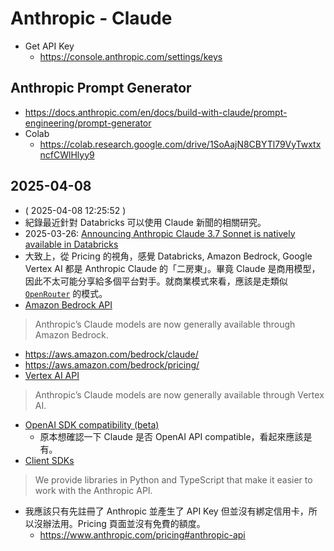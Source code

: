 # Anthropic - Claude

- Get API Key
  - https://console.anthropic.com/settings/keys

## Anthropic Prompt Generator

- https://docs.anthropic.com/en/docs/build-with-claude/prompt-engineering/prompt-generator
- Colab
  - https://colab.research.google.com/drive/1SoAajN8CBYTl79VyTwxtxncfCWlHlyy9

## 2025-04-08

- ( 2025-04-08 12:25:52 )
- 紀錄最近針對 Databricks 可以使用 Claude 新聞的相關研究。
- 2025-03-26: [Announcing Anthropic Claude 3.7 Sonnet is natively available in Databricks](https://www.databricks.com/blog/anthropic-claude-37-sonnet-now-natively-available-databricks)
- 大致上，從 Pricing 的視角，感覺 Databricks, Amazon Bedrock, Google Vertex AI 都是 Anthropic Claude 的「二房東」。畢竟 Claude 是商用模型，因此不太可能分享給多個平台對手。就商業模式來看，應該是走類似 [`OpenRouter`](https://openrouter.ai/) 的模式。
- [Amazon Bedrock API](https://docs.anthropic.com/en/api/claude-on-amazon-bedrock)
> Anthropic’s Claude models are now generally available through Amazon Bedrock.
  - https://aws.amazon.com/bedrock/claude/
  - https://aws.amazon.com/bedrock/pricing/
- [Vertex AI API](https://docs.anthropic.com/en/api/claude-on-vertex-ai)
> Anthropic’s Claude models are now generally available through Vertex AI.
- [OpenAI SDK compatibility (beta)](https://docs.anthropic.com/en/api/openai-sdk)
  - 原本想確認一下 Claude 是否 OpenAI API compatible，看起來應該是有。
- [Client SDKs](https://docs.anthropic.com/en/api/client-sdks)
> We provide libraries in Python and TypeScript that make it easier to work with the Anthropic API.
- 我應該只有先註冊了 Anthropic 並產生了 API Key 但並沒有綁定信用卡，所以沒辦法用。Pricing 頁面並沒有免費的額度。
  - https://www.anthropic.com/pricing#anthropic-api